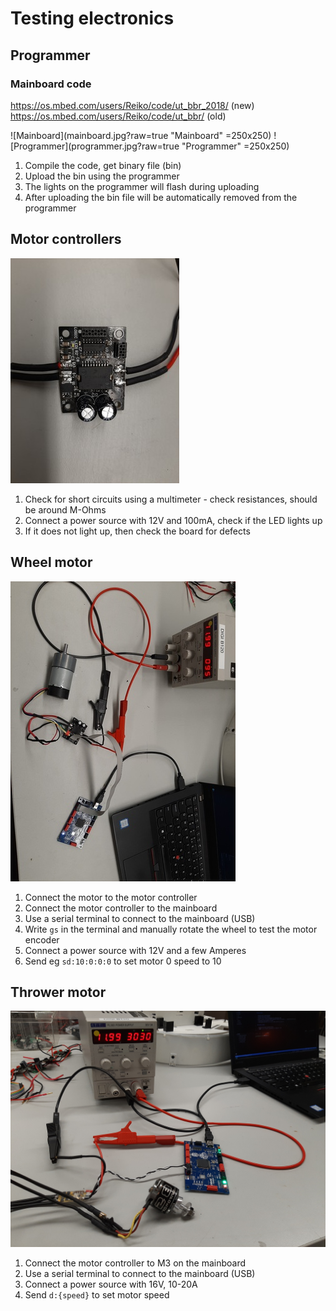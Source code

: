 # Testing electronics

## Programmer

### Mainboard code
https://os.mbed.com/users/Reiko/code/ut_bbr_2018/ (new)
https://os.mbed.com/users/Reiko/code/ut_bbr/ (old)

![Mainboard](mainboard.jpg?raw=true "Mainboard" =250x250)
![Programmer](programmer.jpg?raw=true "Programmer" =250x250)

1. Compile the code, get binary file (bin)
2. Upload the bin using the programmer
3. The lights on the programmer will flash during uploading
4. After uploading the bin file will be automatically removed from the programmer

## Motor controllers
![Motor controller](motor_controller.jpg?raw=true "Motor controller")

1. Check for short circuits using a multimeter - check resistances, should be around M-Ohms
2. Connect a power source with 12V and 100mA, check if the LED lights up
3. If it does not light up, then check the board for defects

## Wheel motor
![Mainboard and motor assemble](mainboard_motor_assemble.jpg?raw=true "Mainboard and motor assemble")

1. Connect the motor to the motor controller
2. Connect the motor controller to the mainboard
3. Use a serial terminal to connect to the mainboard (USB)
4. Write `gs` in the terminal and manually rotate the wheel to test the motor encoder
5. Connect a power source with 12V and a few Amperes
6. Send eg `sd:10:0:0:0` to set motor 0 speed to 10

## Thrower motor
![Mainboard and thrower motor assemble](mainboard_thrower_motor_assemble.jpg?raw=true "Mainboard and motor assemble")

1. Connect the motor controller to M3 on the mainboard
2. Use a serial terminal to connect to the mainboard (USB)
3. Connect a power source with 16V, 10-20A
4. Send `d:{speed}` to set motor speed
